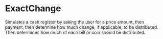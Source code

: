 # ExactChange
Simulates a cash register by asking the user for a price amount, then payment, then determine how much change, if applicable, to be distributed. Then determines how much of each bill or coin should be distributed.
